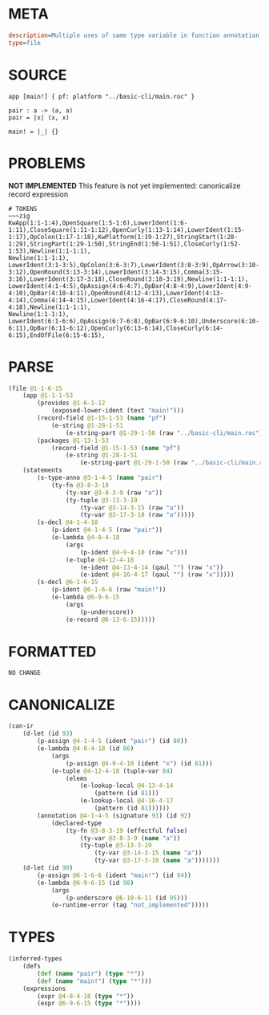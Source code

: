 # META
~~~ini
description=Multiple uses of same type variable in function annotation
type=file
~~~
# SOURCE
~~~roc
app [main!] { pf: platform "../basic-cli/main.roc" }

pair : a -> (a, a)
pair = |x| (x, x)

main! = |_| {}
~~~
# PROBLEMS
**NOT IMPLEMENTED**
This feature is not yet implemented: canonicalize record expression


~~~
# TOKENS
~~~zig
KwApp(1:1-1:4),OpenSquare(1:5-1:6),LowerIdent(1:6-1:11),CloseSquare(1:11-1:12),OpenCurly(1:13-1:14),LowerIdent(1:15-1:17),OpColon(1:17-1:18),KwPlatform(1:19-1:27),StringStart(1:28-1:29),StringPart(1:29-1:50),StringEnd(1:50-1:51),CloseCurly(1:52-1:53),Newline(1:1-1:1),
Newline(1:1-1:1),
LowerIdent(3:1-3:5),OpColon(3:6-3:7),LowerIdent(3:8-3:9),OpArrow(3:10-3:12),OpenRound(3:13-3:14),LowerIdent(3:14-3:15),Comma(3:15-3:16),LowerIdent(3:17-3:18),CloseRound(3:18-3:19),Newline(1:1-1:1),
LowerIdent(4:1-4:5),OpAssign(4:6-4:7),OpBar(4:8-4:9),LowerIdent(4:9-4:10),OpBar(4:10-4:11),OpenRound(4:12-4:13),LowerIdent(4:13-4:14),Comma(4:14-4:15),LowerIdent(4:16-4:17),CloseRound(4:17-4:18),Newline(1:1-1:1),
Newline(1:1-1:1),
LowerIdent(6:1-6:6),OpAssign(6:7-6:8),OpBar(6:9-6:10),Underscore(6:10-6:11),OpBar(6:11-6:12),OpenCurly(6:13-6:14),CloseCurly(6:14-6:15),EndOfFile(6:15-6:15),
~~~
# PARSE
~~~clojure
(file @1-1-6-15
	(app @1-1-1-53
		(provides @1-6-1-12
			(exposed-lower-ident (text "main!")))
		(record-field @1-15-1-53 (name "pf")
			(e-string @1-28-1-51
				(e-string-part @1-29-1-50 (raw "../basic-cli/main.roc"))))
		(packages @1-13-1-53
			(record-field @1-15-1-53 (name "pf")
				(e-string @1-28-1-51
					(e-string-part @1-29-1-50 (raw "../basic-cli/main.roc"))))))
	(statements
		(s-type-anno @3-1-4-5 (name "pair")
			(ty-fn @3-8-3-19
				(ty-var @3-8-3-9 (raw "a"))
				(ty-tuple @3-13-3-19
					(ty-var @3-14-3-15 (raw "a"))
					(ty-var @3-17-3-18 (raw "a")))))
		(s-decl @4-1-4-18
			(p-ident @4-1-4-5 (raw "pair"))
			(e-lambda @4-8-4-18
				(args
					(p-ident @4-9-4-10 (raw "x")))
				(e-tuple @4-12-4-18
					(e-ident @4-13-4-14 (qaul "") (raw "x"))
					(e-ident @4-16-4-17 (qaul "") (raw "x")))))
		(s-decl @6-1-6-15
			(p-ident @6-1-6-6 (raw "main!"))
			(e-lambda @6-9-6-15
				(args
					(p-underscore))
				(e-record @6-13-6-15)))))
~~~
# FORMATTED
~~~roc
NO CHANGE
~~~
# CANONICALIZE
~~~clojure
(can-ir
	(d-let (id 93)
		(p-assign @4-1-4-5 (ident "pair") (id 80))
		(e-lambda @4-8-4-18 (id 86)
			(args
				(p-assign @4-9-4-10 (ident "x") (id 81)))
			(e-tuple @4-12-4-18 (tuple-var 84)
				(elems
					(e-lookup-local @4-13-4-14
						(pattern (id 81)))
					(e-lookup-local @4-16-4-17
						(pattern (id 81))))))
		(annotation @4-1-4-5 (signature 91) (id 92)
			(declared-type
				(ty-fn @3-8-3-19 (effectful false)
					(ty-var @3-8-3-9 (name "a"))
					(ty-tuple @3-13-3-19
						(ty-var @3-14-3-15 (name "a"))
						(ty-var @3-17-3-18 (name "a")))))))
	(d-let (id 99)
		(p-assign @6-1-6-6 (ident "main!") (id 94))
		(e-lambda @6-9-6-15 (id 98)
			(args
				(p-underscore @6-10-6-11 (id 95)))
			(e-runtime-error (tag "not_implemented")))))
~~~
# TYPES
~~~clojure
(inferred-types
	(defs
		(def (name "pair") (type "*"))
		(def (name "main!") (type "*")))
	(expressions
		(expr @4-8-4-18 (type "*"))
		(expr @6-9-6-15 (type "*"))))
~~~